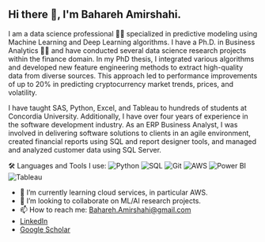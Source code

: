 ## Hi there 👋, I'm Bahareh Amirshahi.

I am a data science professional 👩‍💻 specialized in predictive modeling using Machine Learning and Deep Learning algorithms. I have a Ph.D. in Business Analytics 👩‍🎓 and have conducted several data science research projects within the finance domain. In my PhD thesis, I integrated various algorithms and developed new feature engineering methods to extract high-quality data from diverse sources. This approach led to performance improvements of up to 20% in predicting cryptocurrency market trends, prices, and volatility.

I have taught SAS, Python, Excel, and Tableau to hundreds of students at Concordia University. Additionally, I have over four years of experience in the software development industry. As an ERP Business Analyst, I was involved in delivering software solutions to clients in an agile environment, created financial reports using SQL and report designer tools, and managed and analyzed customer data using SQL Server.

🛠️ Languages and Tools I use:
![Python](https://img.shields.io/badge/Python-3776AB?style=for-the-badge&logo=python&logoColor=white)
![SQL](https://img.shields.io/badge/SQL-00000F?style=for-the-badge&logo=sql&logoColor=white)
![Git](https://img.shields.io/badge/Git-F05032?style=for-the-badge&logo=git&logoColor=white)
![AWS](https://img.shields.io/badge/AWS-232F3E?style=for-the-badge&logo=amazon-aws&logoColor=white)
![Power BI](https://img.shields.io/badge/PowerBI-F2C811?style=for-the-badge&logo=powerbi&logoColor=black)
![Tableau](https://img.shields.io/badge/Tableau-E97627?style=for-the-badge&logo=tableau&logoColor=white)


- 🌱 I’m currently learning cloud services, in particular AWS.
- 👯 I’m looking to collaborate on ML/AI research projects.
- 📫 How to reach me: Bahareh.Amirshahi@gmail.com
- [LinkedIn](https://www.linkedin.com/in/bahareh-amirshahi/) 
- [Google Scholar](https://scholar.google.com/citations?user=iaHNBysAAAAJ&hl=en&oi=ao)
